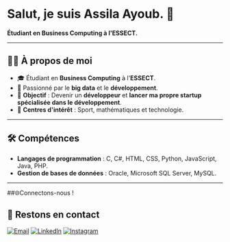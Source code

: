 # Salut, je suis Assila Ayoub. 👋  
**Étudiant en **Business Computing** à l'**ESSECT**.**

---

## 🙋‍♂️ À propos de moi
- 🎓 Étudiant en **Business Computing** à l'**ESSECT**.
- 🧮 Passionné par le **big data** et le **développement**.
- 🎯 **Objectif** : Devenir un **développeur** et **lancer ma propre startup spécialisée dans le développement**.
- 🎨 **Centres d'intérêt** : Sport, mathématiques et technologie.

---

## 🛠 Compétences
- **Langages de programmation** : C, C#, HTML, CSS, Python, JavaScript, Java, PHP.
- **Gestion de bases de données** : Oracle, Microsoft SQL Server, MySQL.

 ---

##🌐Connectons-nous !
## 🌟 Restons en contact 
[![Email](https://img.shields.io/badge/Email-D14836?style=for-the-badge&logo=gmail&logoColor=white)](mailto:ton.email@example.com)
[![LinkedIn](https://img.shields.io/badge/LinkedIn-0A66C2?style=for-the-badge&logo=linkedin&logoColor=white)](linkedin.com/in/ayoub-assila-288389301)
[![Instagram](https://img.shields.io/badge/Instagram-E4405F?style=for-the-badge&logo=instagram&logoColor=white)](https://www.instagram.com/)

